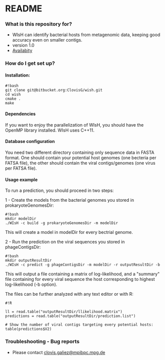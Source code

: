 # README #


### What is this repository for? ###

* WIsH can identify bacterial hosts from metagenomic data, keeping good accuracy even on smaller contigs.
* version 1.0
* [Availabity](https://bitbucket.org/ClovisG/wish)

### How do I get set up? ###

#### Installation: ####

```
#!bash
git clone git@bitbucket.org:ClovisG/wish.git
cd wish
cmake .
make
```


#### Dependencies ####
If you want to enjoy the parallelization of WIsH, you should have the OpenMP library installed. WIsH uses C++11.

#### Database configuration ####

You need two different directory containing only sequence data in FASTA format. One should contain your potential host genomes (one becteria per FATSA file), the other should contain the viral contigs/genomes (one virus per FATSA file).

#### Usage example ####
To run a prediction, you should proceed in two steps:

1 - Create the models from the bacterial genomes you stored in prokaryoteGenomesDir:
```
#!bash
mkdir modelDir
./WIsH -c build -g prokaryoteGenomesDir -m modelDir
```
This will create a model in modelDir for every bectrial genome.

2 - Run the prediction on the viral sequences you stored in phageContigsDir:

```
#!bash
mkdir outputResultDir
./WIsH -c predict -g phageContigsDir -m modelDir -r outputResultDir -b
```
This will output a file containing a matrix of log-likelihood, and a "summary" file containing for every viral sequence the host corresponding to highest log-likelihood (-b option).

The files can be further analyzed with any text editor or with R:

```
#!R

ll = read.table("outputResultDir/llikelihood.matrix")
predictions = read.table("outputResultDir/prediction.list")

# Show the number of viral contigs targeting every potential hosts:
table(predictions$V2)

```



### Troubleshooting - Bug reports ###

* Please contact clovis.galiez@mpibpc.mpg.de
